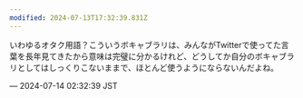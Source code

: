 ```yaml
---
modified: 2024-07-13T17:32:39.831Z
---
```


<p>いわゆるオタク用語？こういうボキャブラリは、みんながTwitterで使ってた言葉を長年見てきたから意味は完璧に分かるけれど、どうしてか自分のボキャブラリとしてはしっくりこないままで、ほとんど使うようにならないんだよね。</p>

&mdash; 2024-07-14 02:32:39 JST

<!-- Original URL: https://mastodon.social/@sakuramochi0/112780375479574270-->
